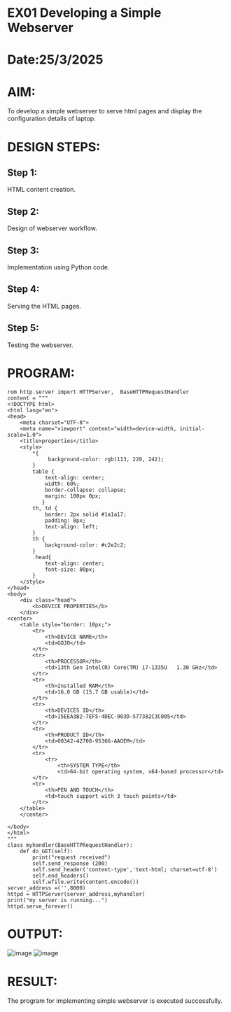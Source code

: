# EX01 Developing a Simple Webserver

# Date:25/3/2025
# AIM:
To develop a simple webserver to serve html pages and display the configuration details of laptop.

# DESIGN STEPS:
## Step 1:
HTML content creation.

## Step 2:
Design of webserver workflow.

## Step 3:
Implementation using Python code.

## Step 4:
Serving the HTML pages.

## Step 5:
Testing the webserver.

# PROGRAM:
```
rom http.server import HTTPServer,  BaseHTTPRequestHandler
content = """
<!DOCTYPE html>
<html lang="en">
<head>
    <meta charset="UTF-8">
    <meta name="viewport" content="width=device-width, initial-scale=1.0">
    <title>properties</title>
    <style>
        *{
             background-color: rgb(113, 220, 242);
        }
        table {
            text-align: center;
            width: 60%;
            border-collapse: collapse;
            margin: 100px 0px;
           }
        th, td {
            border: 2px solid #1a1a17;
            padding: 8px;
            text-align: left;
        }
        th {
            background-color: #c2e2c2;
        }
        .head{
            text-align: center;
            font-size: 80px;  
        }  
    </style>
</head> 
<body>
    <div class="head">
        <b>DEVICE PROPERTIES</b>
    </div>
<center>
    <table style="border: 10px;">
        <tr>
            <th>DEVICE NAME</th>
            <td>GOJO</td>
        </tr>
        <tr>
            <th>PROCESSOR</th>
            <td>13th Gen Intel(R) Core(TM) i7-1335U   1.30 GHz</td>
        </tr>
        <tr>
            <th>Installed RAM</th>
            <td>16.0 GB (15.7 GB usable)</td>
        </tr>
        <tr>
            <th>DEVICES ID</th>
            <td>15EEA3B2-7EF5-4DEC-903D-577382C3C005</td>
        </tr>
        <tr>
            <th>PRODUCT ID</th>
            <td>00342-42708-95366-AAOEM</td>
        </tr>
        <tr>
            <tr>
                <th>SYSTEM TYPE</th>
                <td>64-bit operating system, x64-based processor</td>
        </tr>
        <tr>
            <th>PEN AND TOUCH</th>
            <td>touch support with 3 touch points</td>
        </tr>                            
    </table>
    </center>

</body>
</html>
"""
class myhandler(BaseHTTPRequestHandler):
    def do_GET(self):
        print("request received")
        self.send_response (200)
        self.send_header('content-type','text-html; charset=utf-8')
        self.end_headers()
        self.wfile.write(content.encode())
server_address =('',8000)
httpd = HTTPServer(server_address,myhandler)
print("my server is running...")
httpd.serve_forever()
 ```   

# OUTPUT:
![image](https://github.com/user-attachments/assets/88093502-6e74-4e54-8f39-a98cf68d1abe)
![image](https://github.com/user-attachments/assets/d6f249ae-e0b2-41e8-9a99-ff7f58b7404d)


# RESULT:
The program for implementing simple webserver is executed successfully.
